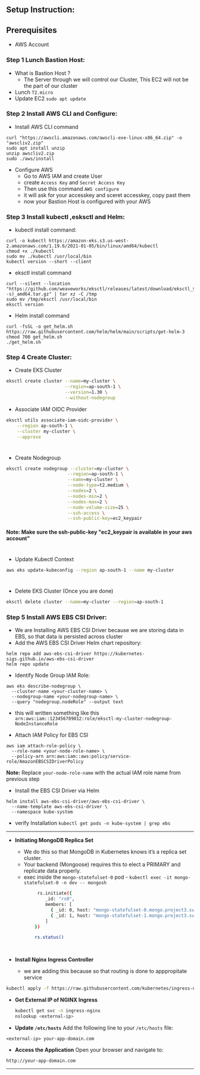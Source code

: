 ## **Setup Instruction:**

## **Prerequisites**
- AWS Account


### **Step 1 Lunch Bastion Host:**

- What is Bastion Host ?
  - The Server through we will control our Cluster, This EC2 will not be the part of our cluster
- Lunch `T2.micro`
- Update EC2 `sudo apt update`

### **Step 2 Install AWS CLI and Configure:**

- Install AWS CLI command

```
curl "https://awscli.amazonaws.com/awscli-exe-linux-x86_64.zip" -o "awscliv2.zip"
sudo apt install unzip
unzip awscliv2.zip
sudo ./aws/install
```

- Configure AWS
  - Go to AWS IAM and create User
  - create `Access Key` and `Secret Access Key`
  - Then use this command `AWS configure`
  - it will ask for your accesskey and sceret accesskey, copy past them
  - now your Bastion Host is configured with your AWS

### **Step 3 Install kubectl ,esksctl and Helm:**

- kubectl install command:

```
curl -o kubectl https://amazon-eks.s3.us-west-2.amazonaws.com/1.19.6/2021-01-05/bin/linux/amd64/kubectl
chmod +x ./kubectl
sudo mv ./kubectl /usr/local/bin
kubectl version --short --client
```

- eksctl install command

```
curl --silent --location "https://github.com/weaveworks/eksctl/releases/latest/download/eksctl_$(uname -s)_amd64.tar.gz" | tar xz -C /tmp
sudo mv /tmp/eksctl /usr/local/bin
eksctl version
```

- Helm install command

```
curl -fsSL -o get_helm.sh https://raw.githubusercontent.com/helm/helm/main/scripts/get-helm-3
chmod 700 get_helm.sh
./get_helm.sh
```

### **Step 4 Create Cluster:**

- Create EKS Cluster

```bash
eksctl create cluster --name=my-cluster \
                      --region=ap-south-1 \
                      --version=1.30 \
                      --without-nodegroup
```

- Associate IAM OIDC Provider

```bash
eksctl utils associate-iam-oidc-provider \
    --region ap-south-1 \
    --cluster my-cluster \
    --approve
```

#

- Create Nodegroup

```bash
eksctl create nodegroup --cluster=my-cluster \
                       --region=ap-south-1 \
                       --name=my-cluster \
                       --node-type=t2.medium \
                       --nodes=2 \
                       --nodes-min=2 \
                       --nodes-max=2 \
                       --node-volume-size=25 \
                       --ssh-access \
                       --ssh-public-key=ec2_keypair
```

#### Note: Make sure the ssh-public-key "ec2_keypair is available in your aws account"

#

- Update Kubectl Context

```bash
aws eks update-kubeconfig --region ap-south-1 --name my-cluster
```

#

- Delete EKS Cluster (Once you are done)

```bash
eksctl delete cluster --name=my-cluster --region=ap-south-1
```

### **Step 5 Install AWS EBS CSI Driver:**

- We are Installing AWS EBS CSI Driver because we are storing data in EBS, so that data is persisted across cluster
- Add the AWS EBS CSI Driver Helm chart repository:

```
helm repo add aws-ebs-csi-driver https://kubernetes-sigs.github.io/aws-ebs-csi-driver
helm repo update
```

- Identify Node Group IAM Role:

```
aws eks describe-nodegroup \
  --cluster-name <your-cluster-name> \
  --nodegroup-name <your-nodegroup-name> \
  --query "nodegroup.nodeRole" --output text

```

- this will written something like this
  `arn:aws:iam::123456789012:role/eksctl-my-cluster-nodegroup-NodeInstanceRole
`

- Attach IAM Policy for EBS CSI

```
aws iam attach-role-policy \
  --role-name <your-node-role-name> \
  --policy-arn arn:aws:iam::aws:policy/service-role/AmazonEBSCSIDriverPolicy
```

**Note:** Replace `your-node-role-name` with the actual IAM role name from previous step

- Install the EBS CSI Driver via Helm

```
helm install aws-ebs-csi-driver/aws-ebs-csi-driver \
  --name-template aws-ebs-csi-driver \
  --namespace kube-system

```

- verify Installation
  `kubectl get pods -n kube-system | grep ebs
`

---
- **Initiating MongoDB Replica Set**
  - We do this so that MongoDB in Kubernetes knows it’s a replica set cluster.
  - Your backend (Mongoose) requires this to elect a PRIMARY and replicate data properly.
  - exec inside the `mongo-statefulset-0` pod - `kubectl exec -it mongo-statefulset-0 -n dev -- mongosh`
    ```bash
         rs.initiate({ 
            _id: "rs0",
            members: [
              { _id: 0, host: "mongo-statefulset-0.mongo.project3.svc.cluster.local:27017" },
              { _id: 1, host: "mongo-statefulset-1.mongo.project3.svc.cluster.local:27017" }
            ]
        })

        rs.status()

       
    ```

- **Install Nginx Ingress Controller**
    - we are adding this because so that routing is done to apppropitate service
```bash
kubectl apply -f https://raw.githubusercontent.com/kubernetes/ingress-nginx/controller-v1.11.1/deploy/static/provider/aws/deploy.yaml
````

- **Get External IP of NGINX Ingress**

  ```bash
  kubectl get svc -n ingress-nginx
  nslookup <external-ip>
  ```

- **Update `/etc/hosts`**
  Add the following line to your `/etc/hosts` file:

```
<external-ip> your-app-domain.com
```

- **Access the Application**
  Open your browser and navigate to:

```
http://your-app-domain.com
```

---